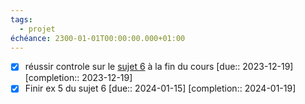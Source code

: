 ```yaml
---
tags:
  - projet
échéance: 2300-01-01T00:00:00.000+01:00
---
```

- [x] réussir controle sur le [sujet 6](http://isis.unice.fr/~escazut/ext/R107/Exercices/sujet6.php) à la fin du cours  [due:: 2023-12-19]  [completion:: 2023-12-19]
- [x] Finir ex 5 du sujet 6  [due:: 2024-01-15]  [completion:: 2024-01-19]